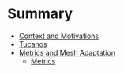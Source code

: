 # Summary

- [Context and Motivations](./chapter_1.md)
- [Tucanos](./Tucanos.md)
- [Metrics and Mesh Adaptation](./Metrics_and_Mesh_Adaptation.md)
    - [Metrics](./Metrics.md)